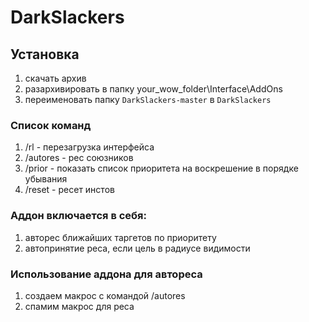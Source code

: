 # DarkSlackers

## Установка
1) cкачать архив
2) разархивировать в папку your_wow_folder\Interface\AddOns
3) переименовать папку ```DarkSlackers-master``` в ```DarkSlackers```

### Список команд

1) /rl - перезагрузка интерфейса
2) /autores - рес союзников
3) /prior - показать список приоритета на воскрешение в порядке убывания
4) /reset - ресет инстов
### Аддон включается в себя:
1) авторес ближайших таргетов по приоритету
2) автопринятие реса, если цель в радиусе видимости

### Использование аддона для автореса

1) cоздаем макрос с командой /autores
2) cпамим макрос для реса
